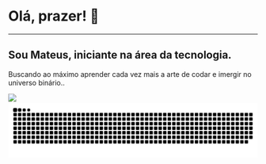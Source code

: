 # Olá, prazer! 🤝
<hr>
<h2> Sou Mateus, iniciante na área da tecnologia. </h2>

<p> Buscando ao máximo aprender cada vez mais a arte de codar e imergir no universo binário.. </p>        
<img src="C:\Users\Mateus\Downloads"
  
  ![Snake animation](https://github.com/ellen2121/ellen2121/blob/output/github-contribution-grid-snake.svg)
 
